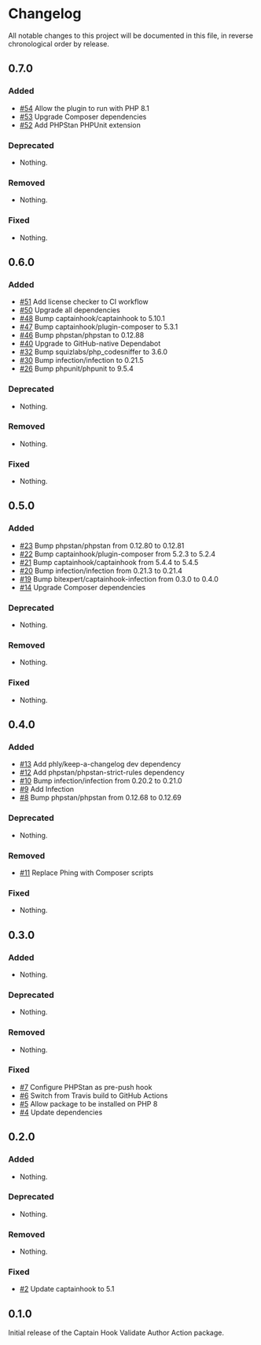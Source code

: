 # Changelog

All notable changes to this project will be documented in this file, in reverse chronological order by release.

## 0.7.0

### Added
- [#54](https://github.com/bitexpert/captainhook-validateauthor/pull/54) Allow the plugin to run with PHP 8.1
- [#53](https://github.com/bitexpert/captainhook-validateauthor/pull/53) Upgrade Composer dependencies
- [#52](https://github.com/bitexpert/captainhook-validateauthor/pull/52) Add PHPStan PHPUnit extension

### Deprecated

- Nothing.

### Removed

- Nothing.

### Fixed

- Nothing.

## 0.6.0

### Added

- [#51](https://github.com/bitexpert/captainhook-validateauthor/pull/51) Add license checker to CI workflow
- [#50](https://github.com/bitexpert/captainhook-validateauthor/pull/50) Upgrade all dependencies
- [#48](https://github.com/bitexpert/captainhook-validateauthor/pull/48) Bump captainhook/captainhook to 5.10.1
- [#47](https://github.com/bitexpert/captainhook-validateauthor/pull/47) Bump captainhook/plugin-composer to 5.3.1
- [#46](https://github.com/bitexpert/captainhook-validateauthor/pull/46) Bump phpstan/phpstan to 0.12.88
- [#40](https://github.com/bitexpert/captainhook-validateauthor/pull/40) Upgrade to GitHub-native Dependabot
- [#32](https://github.com/bitexpert/captainhook-validateauthor/pull/32) Bump squizlabs/php_codesniffer to 3.6.0
- [#30](https://github.com/bitexpert/captainhook-validateauthor/pull/30) Bump infection/infection to 0.21.5
- [#26](https://github.com/bitexpert/captainhook-validateauthor/pull/26) Bump phpunit/phpunit to 9.5.4

### Deprecated

- Nothing.

### Removed

- Nothing.

### Fixed

- Nothing.

## 0.5.0

### Added

- [#23](https://github.com/bitexpert/captainhook-validateauthor/pull/23) Bump phpstan/phpstan from 0.12.80 to 0.12.81
- [#22](https://github.com/bitexpert/captainhook-validateauthor/pull/22) Bump captainhook/plugin-composer from 5.2.3 to 5.2.4
- [#21](https://github.com/bitexpert/captainhook-validateauthor/pull/21) Bump captainhook/captainhook from 5.4.4 to 5.4.5
- [#20](https://github.com/bitexpert/captainhook-validateauthor/pull/20) Bump infection/infection from 0.21.3 to 0.21.4
- [#19](https://github.com/bitexpert/captainhook-validateauthor/pull/19) Bump bitexpert/captainhook-infection from 0.3.0 to 0.4.0
- [#14](https://github.com/bitexpert/captainhook-validateauthor/pull/14) Upgrade Composer dependencies

### Deprecated

- Nothing.

### Removed

- Nothing.

### Fixed

- Nothing.

## 0.4.0

### Added

- [#13](https://github.com/bitexpert/captainhook-validateauthor/pull/13) Add phly/keep-a-changelog dev dependency
- [#12](https://github.com/bitexpert/captainhook-validateauthor/pull/12) Add phpstan/phpstan-strict-rules dependency
- [#10](https://github.com/bitexpert/captainhook-validateauthor/pull/10) Bump infection/infection from 0.20.2 to 0.21.0
- [#9](https://github.com/bitexpert/captainhook-validateauthor/pull/9) Add Infection
- [#8](https://github.com/bitexpert/captainhook-validateauthor/pull/8) Bump phpstan/phpstan from 0.12.68 to 0.12.69

### Deprecated

- Nothing.

### Removed

- [#11](https://github.com/bitexpert/captainhook-validateauthor/pull/11) Replace Phing with Composer scripts

### Fixed

- Nothing.

## 0.3.0

### Added

- Nothing.

### Deprecated

- Nothing.

### Removed

- Nothing.

### Fixed

- [#7](https://github.com/bitExpert/captainhook-validateauthor/pull/7) Configure PHPStan as pre-push hook
- [#6](https://github.com/bitExpert/captainhook-validateauthor/pull/6) Switch from Travis build to GitHub Actions
- [#5](https://github.com/bitExpert/captainhook-validateauthor/pull/5) Allow package to be installed on PHP 8
- [#4](https://github.com/bitExpert/captainhook-validateauthor/pull/4) Update dependencies

## 0.2.0

### Added

- Nothing.

### Deprecated

- Nothing.

### Removed

- Nothing.

### Fixed

- [#2](https://github.com/bitExpert/captainhook-validateauthor/pull/3) Update captainhook to 5.1

## 0.1.0

Initial release of the Captain Hook Validate Author Action package.
